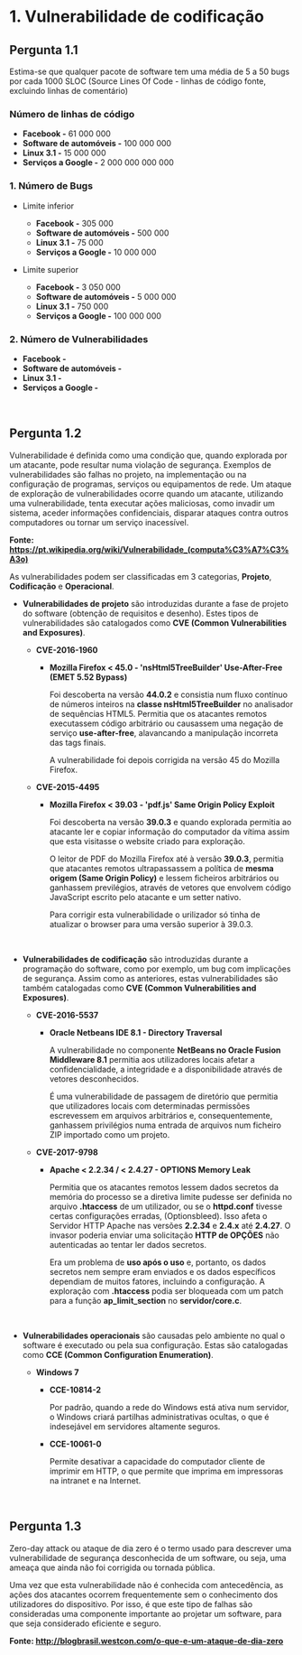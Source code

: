 # 1. Vulnerabilidade de codificação

## Pergunta 1.1

Estima-se que  qualquer pacote de software tem uma média de 5 a 50 bugs por cada 1000 SLOC (Source Lines Of Code - linhas de código fonte, excluindo linhas de comentário)


### Número de linhas de código

- **Facebook -** 61 000 000
- **Software de automóveis -** 100 000 000
- **Linux 3.1 -** 15 000 000
- **Serviços a Google -** 2 000 000 000 000

### 1. Número de Bugs

- Limite inferior

    - **Facebook -** 305 000
    - **Software de automóveis -** 500 000
    - **Linux 3.1 -** 75 000
    - **Serviços a Google -** 10 000 000

- Limite superior

    - **Facebook -** 3 050 000
    - **Software de automóveis -** 5 000 000
    - **Linux 3.1 -** 750 000
    - **Serviços a Google -** 100 000 000


### 2. Número de Vulnerabilidades

- **Facebook -** 
- **Software de automóveis -** 
- **Linux 3.1 -** 
- **Serviços a Google -** 

<br/>

## Pergunta 1.2

Vulnerabilidade é definida como uma condição que, quando explorada por um atacante, pode resultar numa violação de segurança. Exemplos de vulnerabilidades são falhas no projeto, na implementação ou na configuração de programas, serviços ou equipamentos de rede. Um ataque de exploração de vulnerabilidades ocorre quando um atacante, utilizando uma vulnerabilidade, tenta executar ações maliciosas, como invadir um sistema, aceder informações confidenciais, disparar ataques contra outros computadores ou tornar um serviço inacessível.

**Fonte: https://pt.wikipedia.org/wiki/Vulnerabilidade_(computa%C3%A7%C3%A3o)**

As vulnerabilidades podem ser classificadas em 3 categorias, **Projeto**, **Codificação** e **Operacional**.

- **Vulnerabilidades de projeto** são introduzidas durante a fase de projeto do software (obtenção de requisitos e desenho). Estes tipos de vulnerabilidades são catalogados como **CVE (Common Vulnerabilities and Exposures)**.

    - **CVE-2016-1960**
        - **Mozilla Firefox < 45.0 - 'nsHtml5TreeBuilder' Use-After-Free (EMET 5.52 Bypass)**
        
            Foi descoberta na versão **44.0.2** e consistia num fluxo contínuo de números inteiros na **classe nsHtml5TreeBuilder** no analisador de sequências HTML5. Permitia que os atacantes remotos executassem código arbitrário ou causassem uma negação de serviço **use-after-free**, alavancando a manipulação incorreta das tags finais.

            A vulnerabilidade foi depois corrigida na versão 45 do Mozilla Firefox.

        
    - **CVE-2015-4495**
        - **Mozilla Firefox < 39.03 - 'pdf.js' Same Origin Policy Exploit**

            Foi descoberta na versão **39.0.3** e quando explorada permitia ao atacante ler e copiar informação do computador da vítima  assim que esta visitasse o website criado para exploração.

            O leitor de PDF do Mozilla Firefox até à versão **39.0.3**, permitia que atacantes remotos ultrapassassem a política de **mesma origem (Same Origin Policy)** e lessem ficheiros arbitrários ou ganhassem previlégios, através de vetores que envolvem código JavaScript escrito pelo atacante e um setter nativo.

            Para corrigir esta vulnerabilidade o urilizador só tinha de atualizar o browser para uma versão superior à 39.0.3.

<br/>

- **Vulnerabilidades de codificação** são introduzidas durante a programação do software, como por exemplo, um bug com implicações de segurança. Assim como as anteriores, estas vulnerabilidades são também catalogadas como **CVE (Common Vulnerabilities and Exposures)**.

    - **CVE-2016-5537**
        - **Oracle Netbeans IDE 8.1 - Directory Traversal**

            A vulnerabilidade no componente **NetBeans no Oracle Fusion Middleware 8.1** permitia aos utilizadores locais afetar a confidencialidade, a integridade e a disponibilidade através de vetores desconhecidos.

            É uma vulnerabilidade de passagem de diretório que permitia que utilizadores locais com determinadas permissões escrevessem em arquivos arbitrários e, consequentemente, ganhassem privilégios numa entrada de arquivos num ficheiro ZIP importado como um projeto.

    - **CVE-2017-9798**
        - **Apache < 2.2.34 / < 2.4.27 - OPTIONS Memory Leak**

            Permitia que os atacantes remotos lessem dados secretos da memória do processo se a diretiva limite pudesse ser definida no arquivo **.htaccess** de um utilizador, ou se o **httpd.conf** tivesse certas configurações erradas, (Optionsbleed). Isso afeta o Servidor HTTP Apache nas versões **2.2.34** e **2.4.x** até **2.4.27**. O invasor poderia enviar uma solicitação **HTTP de OPÇÕES** não autenticadas ao tentar ler dados secretos. 
            
            Era um problema de **uso após o uso** e, portanto, os dados secretos nem sempre eram enviados e os dados específicos dependiam de muitos fatores, incluindo a configuração. A exploração com **.htaccess** podia ser bloqueada com um patch para a função **ap_limit_section** no **servidor/core.c**.

<br/>

- **Vulnerabilidades operacionais** são causadas pelo ambiente no qual o software é executado ou pela sua configuração. Estas são catalogadas como **CCE (Common Configuration Enumeration)**.


    - **Windows 7**
        - **CCE-10814-2**
    
            Por padrão, quando a rede do Windows está ativa num servidor, o Windows criará partilhas administrativas ocultas, o que é indesejável em servidores altamente seguros.

        - **CCE-10061-0**

            Permite desativar a capacidade do computador cliente de imprimir em HTTP, o que permite que imprima em impressoras na intranet e na Internet.

<br/>

## Pergunta 1.3

Zero-day attack ou ataque de dia zero é o termo usado para descrever uma vulnerabilidade de segurança desconhecida de um software, ou seja, uma ameaça que ainda não foi corrigida ou tornada pública.

Uma vez que esta vulnerabilidade não é conhecida com antecedência, as ações dos atacantes ocorrem frequentemente sem o conhecimento dos utilizadores do dispositivo. Por isso, é que este tipo de falhas são consideradas uma componente importante ao projetar um software, para que seja considerado eficiente e seguro.

**Fonte: http://blogbrasil.westcon.com/o-que-e-um-ataque-de-dia-zero**

